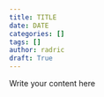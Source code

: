 ```yaml
---
title: TITLE
date: DATE
categories: []
tags: []
author: radric
draft: True
---
```


Write your content here